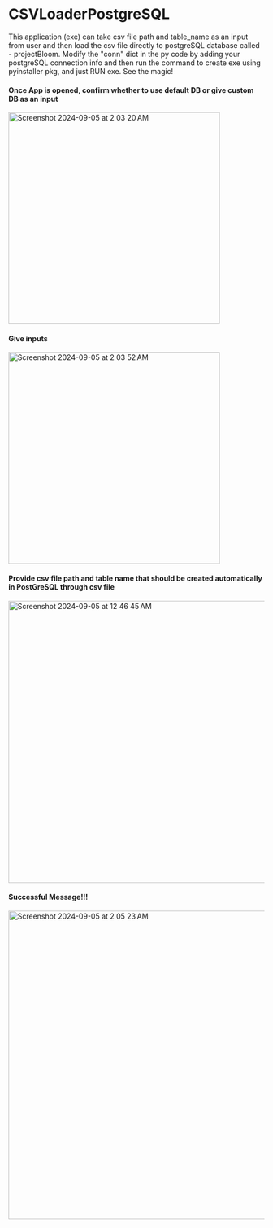 # CSVLoaderPostgreSQL
This application (exe) can take csv file path and table_name as an input from user and then load the csv file directly to postgreSQL database called - projectBloom. Modify the "conn" dict in the py code by adding your postgreSQL connection info and then run the command to create exe using pyinstaller pkg, and just RUN exe. See the magic!

#### Once App is opened, confirm whether to use default DB or give custom DB as an input
<img width="416" alt="Screenshot 2024-09-05 at 2 03 20 AM" src="https://github.com/user-attachments/assets/ddd4b1f3-5b71-48b7-abc9-cef3ac71a55b">

#### Give inputs
<img width="416" alt="Screenshot 2024-09-05 at 2 03 52 AM" src="https://github.com/user-attachments/assets/cf3f904e-005a-44a2-b11e-4f0e01c8eeaa">

#### Provide csv file path and table name that should be created automatically in PostGreSQL through csv file
<img width="554" alt="Screenshot 2024-09-05 at 12 46 45 AM" src="https://github.com/user-attachments/assets/84e0bcf3-5567-4222-ab57-205202e8cffb">

#### Successful Message!!!
<img width="606" alt="Screenshot 2024-09-05 at 2 05 23 AM" src="https://github.com/user-attachments/assets/6c5ed231-ab94-42ed-9104-493148cf025e">
